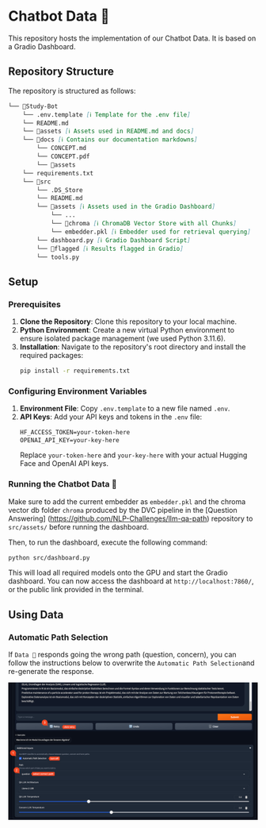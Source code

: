 # Chatbot Data 🤖

This repository hosts the implementation of our Chatbot Data. It is based on a Gradio Dashboard.

## Repository Structure

The repository is structured as follows:

```markdown
└── 📁Study-Bot
    └── .env.template [ℹ️ Template for the .env file]
    └── README.md
    └── 📁assets [ℹ️ Assets used in README.md and docs]
    └── 📁docs [ℹ️ Contains our documentation markdowns]
        └── CONCEPT.md
        └── CONCEPT.pdf
        └── 📁assets
    └── requirements.txt
    └── 📁src
        └── .DS_Store
        └── README.md
        └── 📁assets [ℹ️ Assets used in the Gradio Dashboard]
            └── ...
            └── 📁chroma [ℹ️ ChromaDB Vector Store with all Chunks]
            └── embedder.pkl [ℹ️ Embedder used for retrieval querying]
        └── dashboard.py [ℹ️ Gradio Dashboard Script]
        └── 📁flagged [ℹ️ Results flagged in Gradio]
        └── tools.py
```

## Setup

### Prerequisites

1. **Clone the Repository**: Clone this repository to your local machine.
2. **Python Environment**: Create a new virtual Python environment to ensure isolated package management (we used Python 3.11.6).
3. **Installation**: Navigate to the repository's root directory and install the required packages:
   ```bash
   pip install -r requirements.txt
   ```

### Configuring Environment Variables

1. **Environment File**: Copy `.env.template` to a new file named `.env`.
2. **API Keys**: Add your API keys and tokens in the `.env` file:
   ```
   HF_ACCESS_TOKEN=your-token-here
   OPENAI_API_KEY=your-key-here
   ```
   Replace `your-token-here` and `your-key-here` with your actual Hugging Face and OpenAI API keys.

### Running the Chatbot Data 🤖

Make sure to add the current embedder as `embedder.pkl` and the chroma vector db folder `chroma` produced by the DVC pipeline in the [Question Answering] (https://github.com/NLP-Challenges/llm-qa-path) repository to `src/assets/` before running the dashboard. 

Then, to run the dashboard, execute the following command:

```bash
python src/dashboard.py
```

This will load all required models onto the GPU and start the Gradio dashboard. You can now access the dashboard at `http://localhost:7860/`, or the public link provided in the terminal.

## Using Data

### Automatic Path Selection

If `Data 🤖` responds going the wrong path (question, concern), you can follow the instructions below to overwrite the `Automatic Path Selection`and re-generate the response.

![Dashboard](assets/howto_change_path.png)
